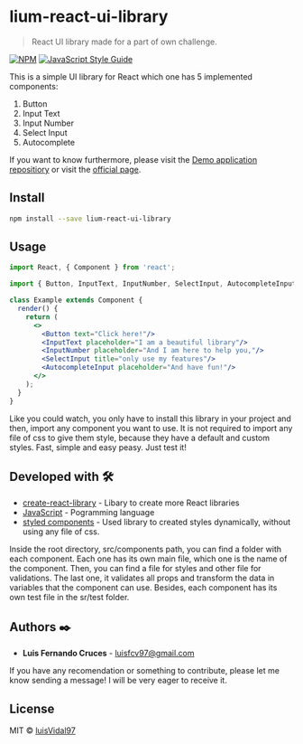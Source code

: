 # lium-react-ui-library

> React UI library made for a part of own challenge.

[![NPM](https://img.shields.io/npm/v/lium-react-ui-library.svg)](https://www.npmjs.com/package/lium-react-ui-library) [![JavaScript Style Guide](https://img.shields.io/badge/code_style-standard-brightgreen.svg)](https://standardjs.com)


This is a simple UI library for React which one has 5 implemented components:

1. Button
2. Input Text
3. Input Number
4. Select Input
5. Autocomplete

If you want to know furthermore, please visit the [Demo application repositiory](https://github.com/luisVidal97/demo-lium-library) or visit the [official page](https://vibrant-joliot-40e6e6.netlify.app/).

## Install

```bash
npm install --save lium-react-ui-library
```

## Usage

```jsx
import React, { Component } from 'react';

import { Button, InputText, InputNumber, SelectInput, AutocompleteInput } from 'lium-react-ui-library';

class Example extends Component {
  render() {
    return (
      <>
        <Button text="Click here!"/>
        <InputText placeholder="I am a beautiful library"/>
        <InputNumber placeholder="And I am here to help you,"/>
        <SelectInput title="only use my features"/>
        <AutocompleteInput placeholder="And have fun!"/>
      </>
    );
  }
}
```
Like you could watch, you only have to install this library in your project and then, import any component you want to use. It is not required to import any file of css to give them style, because they have a default and custom styles.
Fast, simple and easy peasy. Just test it!

## Developed with 🛠️

* [create-react-library](https://www.npmjs.com/package/create-react-library) - Libary to create more React libraries
* [JavaScript](https://www.typescriptlang.org/) - Pogramming language
* [styled components](https://styled-components.com/) - Used library to created styles dynamically, without using any file of css.

Inside the root directory, src/components path, you can find a folder with each component. Each one has  its own main file, which one is the name of the component. Then, you can find a file for styles and other file for validations. The last one, it validates all props and transform the data in variables that the component can use.
Besides, each component has its own test file in the sr/test folder.

## Authors ✒️

* **Luis Fernando Cruces** - luisfcv97@gmail.com

If you have any recomendation or something to contribute, please let me know sending a message! I will be very eager to receive it.


## License

MIT © [luisVidal97](https://github.com/luisVidal97)
